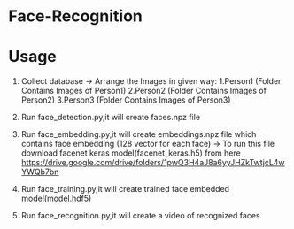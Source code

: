 # Face-Recognition

# Usage

1. Collect database
-> Arrange the Images in given way:
    1.Person1 (Folder Contains Images of Person1)
    2.Person2 (Folder Contains Images of Person2)
    3.Person3 (Folder Contains Images of Person3)

2. Run face_detection.py,it will create faces.npz file

3. Run face_embedding.py,it will create embeddings.npz file which contains face embedding (128 vector for each face)
-> To run this file download facenet keras model(facenet_keras.h5) from here https://drive.google.com/drive/folders/1pwQ3H4aJ8a6yyJHZkTwtjcL4wYWQb7bn

4. Run face_training.py,it will create trained face embedded model(model.hdf5)

5. Run face_recognition.py,it will create a video of recognized faces
